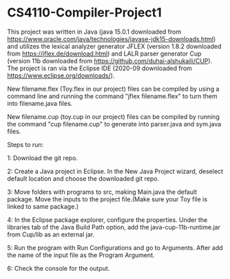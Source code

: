 # CS4110-Compiler-Project1

This project was written in Java (java 15.0.1 downloaded from https://www.oracle.com/java/technologies/javase-jdk15-downloads.html) and
utilizes the lexical analyzer generator JFLEX (version 1.8.2 downloaded from https://jflex.de/download.html) and
LALR parser generator Cup (version 11b downloaded from https://github.com/duhai-alshukaili/CUP).
The project is ran via the Eclipse IDE (2020-09 downloaded from https://www.eclipse.org/downloads/).

New filename.flex (Toy.flex in our project) files can be compiled by using a command line and running the command "jflex filename.flex" to turn them into filename.java files.

New filename.cup (toy.cup in our project) files can be compiled by running the command "cup filename.cup" to generate into parser.java and sym.java files.

Steps to run:

1: Download the git repo.

2: Create a Java project in Eclipse. In the New Java Project wizard, deselect default location and choose the downloaded git repo.

3: Move folders with programs to src, making Main.java the default package. Move the inputs to the project file.(Make sure your Toy file is linked to same package.)

4: In the Eclipse package explorer, configure the properties. Under the libraries tab of the Java Build Path option, add the java-cup-11b-runtime.jar from Cup/lib as an external jar.

5: Run the program with Run Configurations and go to Arguments. After add the name of the input file as the Program Argument.

6: Check the console for the output.
